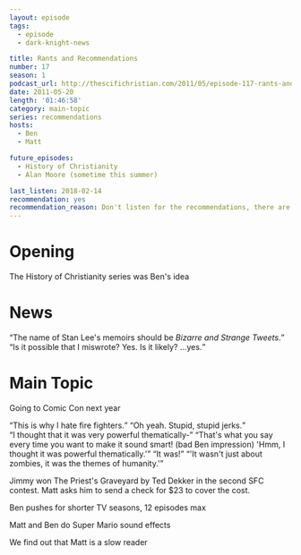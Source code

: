 ```yaml
---
layout: episode
tags:
  - episode
  - dark-knight-news 

title: Rants and Recommendations
number: 17
season: 1
podcast_url: http://thescifichristian.com/2011/05/episode-117-rants-and-recommendations/
date: 2011-05-20
length: '01:46:58'
category: main-topic
series: recommendations
hosts:
  - Ben
  - Matt

future_episodes: 
  - History of Christianity
  - Alan Moore (sometime this summer) 

last_listen: 2018-02-14
recommendation: yes
recommendation_reason: Don't listen for the recommendations, there are better episodes for that. But there are enough notable and funny moments that it's worth a listen.
---
```

# Opening
The History of Christianity series was Ben's idea



# News
<div class="quote">
  <q class="ben">The name of Stan Lee's memoirs should be <i class="work-title">Bizarre and Strange Tweets</i>.</q>
</div>

<div class="quote">
  <q class="matt">Is it possible that I miswrote? Yes. Is it likely? ...yes.</q>
</div>



# Main Topic
Going to Comic Con next year

<div class="quote">
  <q class="matt">This is why I hate fire fighters.</q>
  <q class="ben">Oh yeah. Stupid, stupid jerks.</q>
</div>

<div class="quote">
  <span class="quote-context is-size-6"></span>
  <q class="ben">I thought that it was very powerful thematically-</q>
  <q class="matt">That's what you say every time you want to make it sound smart! (bad Ben impression) 'Hmm, I thought it was powerful thematically.'</q>
  <q class="ben">It was!</q>
  <q class="matt">'It wasn't just about zombies, it was the themes of humanity.'</q>
</div>

Jimmy won The Priest's Graveyard by Ted Dekker in the second SFC contest. Matt asks him to send a check for $23 to cover the cost. 

Ben pushes for shorter TV seasons, 12 episodes max

Matt and Ben do Super Mario sound effects

We find out that Matt is a slow reader